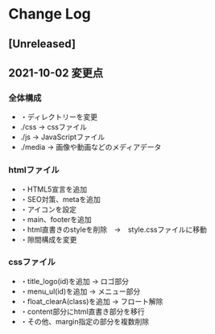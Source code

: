 # Change Log

## [Unreleased]

## 2021-10-02 変更点
### 全体構成
- ・ディレクトリーを変更
- ./css → cssファイル
- ./js → JavaScriptファイル
- ./media → 画像や動画などのメディアデータ

### htmlファイル
- ・HTML5宣言を追加
- ・SEO対策、metaを追加
- ・アイコンを設定
- ・main、footerを追加
- ・html直書きのstyleを削除　→　style.cssファイルに移動
- ・隙間構成を変更

### cssファイル
- ・title_logo(id)を追加 → ロゴ部分
- ・menu_ul(id)を追加 → メニュー部分
- ・float_clearA(class)を追加 → フロート解除
- ・content部分にhtml直書き部分を移行
- ・その他、margin指定の部分を複数削除